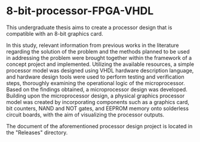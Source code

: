 # 8-bit-processor-FPGA-VHDL
This undergraduate thesis aims to create a processor design that is compatible with an 8-bit graphics card.

In this study, relevant information from previous works in the literature regarding the solution of the problem and the methods planned to be used in addressing the problem were brought together within the framework of a concept project and implemented. Utilizing the available resources, a simple processor model was designed using VHDL hardware description language, and hardware design tools were used to perform testing and verification steps, thoroughly examining the operational logic of the microprocessor. Based on the findings obtained, a microprocessor design was developed. Building upon the microprocessor design, a physical graphics processor model was created by incorporating components such as a graphics card, bit counters, NAND and NOT gates, and EEPROM memory onto solderless circuit boards, with the aim of visualizing the processor outputs.

The document of the aforementioned processor design project is located in the "Releases" directory.
